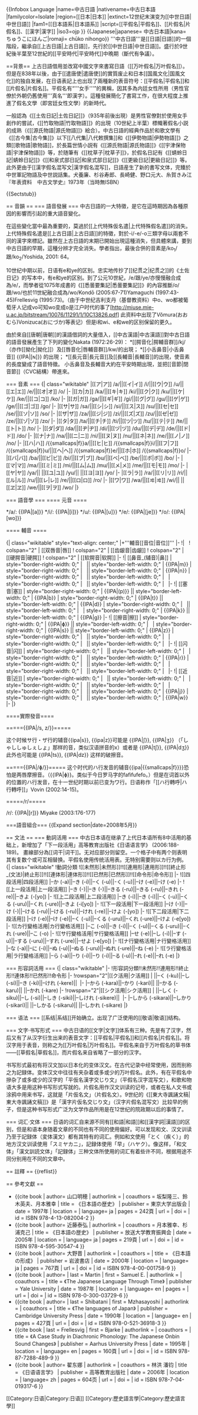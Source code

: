 {{Infobox Language
|name=中古日語
|nativename=中古日本語
|familycolor=Isolate
|region=[[日本|日本]]
|extinct=12世纪末演变为[[中世日語|中世日語]]
|fam1=[[日本語系|日本語系]]
|script=[[平假名|平假名]]、[[片假名|片假名]]、[[漢字|漢字]]
|iso3=ojp
}}
{{Japanese|japanese= 中古日本語|kana= ちゅうこにほんご|romaji= chūko nihongo}}
'''中古日語'''是[[日語|日語]]的一個階段，繼承自[[上古日語|上古日語]]，先行於[[中世日語|中世日語]]。盛行於9世紀後半葉至12世紀的[[平安時代|平安時代]]中晩期（斷代有争議）。

==背景==
上古日語借用並改寫中國文字來書寫日語（[[万叶假名|万叶假名]]）。但是在838年以後，由于[[遣唐使|遣唐使]]的實質废止和日本[[国風文化|国風文化]]的独自发展，在日语表記上也出现了兩種新的表音符号：[[平假名|平假名]]和[[片假名|片假名]]。平假名有“'''女手'''”的異稱，因其多為内廷女性所用（男性官僚於外朝仍舊使用'''真名'''即漢字）。這種發展簡化了書寫工作，在很大程度上推進了假名文學（即宮廷女性文學）的新時代。

一般認為《[[土佐日記|土佐日記]]》（935年前後出現）是男性官僚對於使用女手創作的嘗試，《[[竹取物語|竹取物語]]》的出現（10世紀上半葉）標幟著假名小説的成熟（《[[源氏物語|源氏物語]]》絵合）。中古日語的經典作品於和歌文學有《[[古今集|古今集]]》以下[[八代集|八代敕撰集]]和《[[伊勢物語|伊勢物語]]》之類[[歌物語|歌物語]]，於長篇世情小説有《[[源氏物語|源氏物語]]》《[[宇津保物語|宇津保物語]]》等，於随筆有《[[枕草子|枕草子]]》，於假名日記有《[[蜻蛉日記|蜻蛉日記]]》《[[和泉式部日記|和泉式部日記]]》《[[更級日記|更級日記]]》等。此外更由于[[漢字假名混写文|漢字假名混写]]，日語産生了新的書写文体，完臻於中世軍記物語及中世説話集。<ref>犬養廉、杉谷寿郎、長崎健、野口元大、糸賀きみ江『年表資料　中古文学史』1973年（当時無ISBN）</ref>

{{Sectstub}}

== 音韻 ==
=== 語音發展 ===
中古日語的一大特徵，是它在這時期因為各種原因的影響而引起的重大語音變化。

在這些變化當中最為重要的，莫過於[[上代特殊仮名遣|上代特殊假名遣]]的消失。上代特殊假名遣是[[上古日語|上古日語]]的特徵，對於-i/-e/-o三類字母以兩套不同的漢字來標記。雖然在上古日語的末期已開始出現這種消失，但具體來講，要到中古日語的早期，這種分辨才完全消失。學者指出，最後合併的音素是/ko<sub>1</sub>/跟/ko<sub>2</sub>/<ref name="Kuntengo">Yoshida, 2001: 64</ref>。

10世纪中期以前，日语有e和ye的区别。忠实地传抄了[[纪贯之|纪贯之]]的《土佐日记》的写本中，有e和ye的区别。到了公元10世紀，/e/跟/ye/亦慢慢融合成為/e/，而學者從1075年成書的《[[悉曇要集記|悉曇要集記]]》的內容推斷/o/跟/wo/也於11世紀融合成為/wo/<ref name="kondō">Kondō (2005:67-71)</ref><ref name="Yamaguchi">Yamaguchi (1997:43-45)</ref><ref name="Frellesvig">Frellesvig (1995:73)</ref>。（由于中世纪吉利支丹（基督教资料）中o、wo都被葡萄牙人记成vo可知wo变成o是江户时代的事了<ref>[http://miuse.mie-u.ac.jp/bitstream/10076/11291/1/10C13826.pdf] 此资料中出现了Vǒmura(おおむら)Vonizuca(おにづか)等表记</ref>）但是i和wi、e和we的区别保留的更久。

由於來自[[唐朝|唐朝]]的漢語借詞的大量借入，[[中古漢語|中古漢語]]對中古日語的語音發展產生了下列的變化<ref name="Nakata">Nakata (1972:26-29)</ref>：
*[[腭音化|腭輔音群]]/kj/（亦作[[拗化|拗化]]）及[[唇音化|唇輔音群]]/kw/的出現；
*[[小舌鼻音|小舌鼻音]] {{IPA|[ɴ]}} 的出現；
*[[長元音|長元音]]及[[長輔音|長輔音]]的出現，使音素的長度變成了語音特徵。
小舌鼻音及長輔音大約在平安時期出現，並把[[音節|閉音節]]（CVC結構）帶進來。

=== 音素 === 
{| class="wikitable"
|[[ア|ア]] /a/||[[イ|イ]] /i/||[[ウ|ウ]] /u/||[[エ|エ]] /e/||[[オ|オ]] /o/
|-
|[[カ|カ]] /ka/||[[キ|キ]] /ki/||[[ク|ク]] /ku/||[[ケ|ケ]] /ke/||[[コ|コ]] /ko/
|-
|[[ガ|ガ]] /ga/||[[ギ|ギ]] /gi/||[[グ|グ]] /gu/||[[ゲ|ゲ]] /ge/||[[ゴ|ゴ]] /go/
|-
|[[サ|サ]] /sa/||[[シ|シ]] /si/||[[ス|ス]] /su/||[[セ|セ]] /se/||[[ソ|ソ]] /so/
|-
|[[ザ|ザ]] /za/||[[ジ|ジ]] /zi/||[[ズ|ズ]] /zu/||[[ゼ|ゼ]] /ze/||[[ゾ|ゾ]] /zo/
|-
|[[タ|タ]] /ta/||[[チ|チ]] /ti/||[[ツ|ツ]] /tu/||[[テ|テ]] /te/||[[ト|ト]] /to/
|-
|[[ダ|ダ]] /da/||[[ヂ|ヂ]] /di/||[[ヅ|ヅ]] /du/||[[デ|デ]] /de/||[[ド|ド]] /do/
|-
|[[ナ|ナ]] /na/||[[ニ|ニ]] /ni/||[[ヌ|ヌ]] /nu/||[[ネ|ネ]] /ne/||[[ノ|ノ]] /no/
|-
|[[ハ|ハ]] /{{smallcaps|f}}a/||[[ヒ|ヒ]] /{{smallcaps|f}}i/||[[フ|フ]] /{{smallcaps|f}}u/||[[ヘ|ヘ]] /{{smallcaps|f}}e/||[[ホ|ホ]] /{{smallcaps|f}}o/
|-
|[[バ|バ]] /ba/||[[ビ|ビ]] /bi/||[[ブ|ブ]] /bu/||[[ベ|ベ]] /be/||[[ボ|ボ]] /bo/
|-
|[[マ|マ]] /ma/||[[ミ|ミ]] /mi/||[[ム|ム]] /mu/||[[メ|メ]] /me/||[[モ|モ]] /mo/
|-
|[[ヤ|ヤ]] /ya/|| ||[[ユ|ユ]] /yu/|| ||[[ヨ|ヨ]] /yo/
|-
|[[ラ|ラ]] /ra/||[[リ|リ]] /ri/||[[ル|ル]] /ru/||[[レ|レ]] /re/||[[ロ|ロ]] /ro/
|-
|[[ワ|ワ]] /wa/||[[ヰ|ヰ]] /wi/|| ||[[ヱ|ヱ]] /we/||[[ヲ|ヲ]] /wo/
|}

=== 語音學 ===
==== 元音 ====

*/a/: {{IPA|[a]}}
*/i/: {{IPA|[i]}}
*/u/: {{IPA|[u]}}
*/e/: {{IPA|[je]}}<ref name="kondō"/><ref name="Yamaguchi"/><ref name="Frellesvig"/>
*/o/: {{IPA|[wo]}}

==== 輔音 ====

{| class="wikitable" style="text-align: center;"
|+'''輔音[[音位|音位]]'''
|-
!|  
! colspan="2" | [[双唇音|唇]]
! colspan="2" | [[齿龈音|齿龈]]
! colspan="2" | [[硬腭音|硬腭]]
! colspan="2" | [[软腭音|软腭]]
|-
!| [[鼻音_(辅音)|鼻]]
| style="border-right-width: 0;" |   || style="border-left-width: 0;" | {{IPA|m}}
| style="border-right-width: 0;" |   || style="border-left-width: 0;" | {{IPA|n}}
| style="border-right-width: 0;" |   || style="border-left-width: 0;" |  
| style="border-right-width: 0;" |   || style="border-left-width: 0;" |   
|-
!| [[塞音|塞]] 
| style="border-right-width: 0;" | {{IPA|(p)}} || style="border-left-width: 0;" | {{IPA|b}}
| style="border-right-width: 0;" | {{IPA|t}} || style="border-left-width: 0;" | {{IPA|d}}
| style="border-right-width: 0;" |   || style="border-left-width: 0;" |  
| style="border-right-width: 0;" | {{IPA|k}} || style="border-left-width: 0;" | {{IPA|ɡ}}
|-
!| [[擦音|擦]] 
| style="border-right-width: 0;" | {{IPA|ɸ}} || style="border-left-width: 0;" |  
| style="border-right-width: 0;" | {{IPA|s}} || style="border-left-width: 0;" | {{IPA|z}}
| style="border-right-width: 0;" |   || style="border-left-width: 0;" |  
| style="border-right-width: 0;" |   || style="border-left-width: 0;" |  
|-
!| [[闪音|闪]]
| style="border-right-width: 0;" |   || style="border-left-width: 0;" |  
| style="border-right-width: 0;" |   || style="border-left-width: 0;" | {{IPA|ɾ}}
| style="border-right-width: 0;" |   || style="border-left-width: 0;" |  
| style="border-right-width: 0;" |   || style="border-left-width: 0;" |  
|-
!| [[近音|近]]
| style="border-right-width: 0;" |   || style="border-left-width: 0;" |  
| style="border-right-width: 0;" |   || style="border-left-width: 0;" |  
| style="border-right-width: 0;" |   || style="border-left-width: 0;" | {{IPA|j}}
| style="border-right-width: 0;" |   || style="border-left-width: 0;" | {{IPA|w}}
|-
|}

====實際發音====

====={{IPA|/s, z/}}=====
<!--{{IPA|/s, z/}}的發音包含{{IPA|[s, z]}}、{{IPA|[ts, dz]}}，和{{IPA|[ʃ, ʒ]}}。實際上要以其後的元音為判斷依據，如同現代日語。{{Citation needed|date=October 2009}}包含一词说的不对！-->
这个时候サ行・ザ行的辅音{{ipa|s}}, {{ipa|z}}可能是 {{IPA|ʃ}}, {{IPA|ʒ}} （「しゃししゅしぇしょ」那样的音，类似汉语拼音的x）或者是 {{IPA|tʃ}}, {{IPA|dʒ}} 此外也可能是 {{IPA|ts}}, {{IPA|dz}} 这样的破擦音。

====={{IPA|/ɸ/}}=====
这个时代的ハ行发音的辅音{{ipa|{{smallcaps|f}}}}恐怕是两唇摩擦音。（{{IPA|ɸ}}。类似于今日罗马字的fafifufefo。）但是在词首以外的位置的ハ行发音，在十一世纪时期以前已变为ワ行。日语称作「[[ハ行轉呼|ハ行轉呼]]」<ref>Vovin (2002:14-15)</ref>。
<!--11世紀時，元音間的 {{IPA|/ɸ/}}已和{{IPA|/w/}}合併。:需要加入限定：词首以外。词首的f后来成为了h。词首以外的f就变w了。-->

=====/r/=====

/r/: {{IPA|[r]}} <ref>Miyake (2003:176-177)</ref>

===語音組合===
{{Expand section|date=2008年5月}}

== 文法 == 
=== 動詞活用 ===
中古日本语在继承了上代日本语所有8中活用的基础上，新增加了「下一段活用」<ref>高等教育出版社《日语语言学》 (2006:188-189)</ref>。
畫線部分為[[词干|词干]]。无对应部分则留空。一个格子中有两个则表明其有复数个或可互相替换。平假名使用传统活用表。无特别需要则以カ行为例。
{| class="wikitable"
!動詞分類
![[未然形|未然形]]!![[連用形|連用形]]!![[終止形_(文法)|終止形]]!![[連体形|連体形]]!![[已然形|已然形]]!![[命令形|命令形]]
|-
![[四段活用|四段活用]]
|–か (-a)<!--（）の英語版からのこれは削除すべきかしまいか悩む所。 -->||–き (-i)||–く (-u)||-く (-u)||–け (-e)||–け (-e)
|-
![[上一段活用|上一段活用]]
|–き (-)||–き (-)||–きる (-ru)||–きる (-ru)||–きれ (-re)||–きよ (-[yo])
|-
![[上二段活用|上二段活用]]
|–き (-i)||–き (-i)||–く (-u)||–くる (-uru)||–くれ (-ure)||–きよ (-i[yo])
|-
![[下一段活用|下一段活用]]
|–け (-)||–け (-)||–ける (-ru)||–ける (-ru)||–けれ (-re)||–けよ (-[yo])
|-
![[下二段活用|下二段活用]]
|–け (-e)||–け (-e)||–く (-u)||–くる (-uru)||–くれ (-ure)||–けよ (-e[yo])
|-
![[カ行變格活用|カ行變格活用]]
|–こ (-o)||–き (-i)||–く (-u)||–くる (-uru)||–くれ (-ure)||–こ (-o)
|-
![[サ行變格活用|サ行變格活用]]
|–せ (-e)||–し (-i)||–す (-u)||–する (-uru)||–すれ (-ure)||–せよ (-e[yo])
|-
![[ナ行變格活用|ナ行變格活用]]
|–な (-a)||–に (-i)||–ぬ (-u)||–ぬる (-uru)||–ぬれ (-ure)||–ね (-e)
|-
![[ラ行變格活用|ラ行變格活用]]
|–ら (-a)||–り (-i)||–り (-i)||–る (-u)||–れ (-e)||–れ (-e)
|}

=== 形容詞活用 ===
{| class="wikitable"
|-
!形容詞分類!!未然形!!連用形!!終止形!!連体形!!已然形!!命令形
|-
!rowspan="2"|[[ク活用|ク活用]]
| ||–く (-ku)||–し (-si)||–き (-ki)||–けれ (-kere)|| 
|-
|–から (-kara)||–かり (-kari)|| ||–かる (-karu)|| ||–かれ (-kare)
|-
!rowspan="2"|[[シク活用|シク活用]]
| ||–しく (-siku)||–し (-si)||–しき (-siki)||–しけれ (-sikere)|| 
|-
|–しから (-sikara)||–しかり (-sikari)|| ||–しかる (-sikaru)|| ||–しかれ (-sikare)
|}

=== 语法 ===
[[系结|系结]]开始确立。出现了广泛使用的[[敬语|敬语]]结构。

=== 文字·书写形式 ===
中古日语的[[文字|文字]]体系有三种。先是有了汉字，然后又有了从汉字衍生出来的表音文字：[[平假名|平假名]]和[[片假名|片假名]]。将汉字用于表音，则称之为[[万叶假名|万叶假名]]。平假名来自于万叶假名的草书体——[[草假名|草假名]]，而片假名来自省略了一部分的汉字。

书写形式最初有将汉文加以日本化的变体汉文。在古代记录中经常使用，因而别称之为記録体。变体汉文中往往有夹杂着或多或少的万叶假名。此外，有在平假名中摻杂了或多或少的汉字的「平仮名漢字交じり文」（平假名汉字混写文），和歌和物语大多是用这种书写形式写就的。片假名用作汉文训读的记号，或者在私人文书或涂鸦中用来书写，这就是「片仮名文」（片假名文）。9世纪的《[[東大寺諷誦文稿|東大寺諷誦文稿]]》是「漢字片仮名交じり文」（汉字片假名混写文）比较早的例子，但是这种书写形式广泛为文学作品所用是在12世纪的院政期以后的事情了。

<!--在看何日语相关的条目时还是把繁简转换关了好，否则记录体和記錄體……orz-->
=== 词汇·文体 ===
日语的词汇自来源不同有[[和語|和語]]和[[漢字詞|漢語]]的区别，但是和语本身随着文章的不同也有不同的使用偏好。可以发现和文、汉文训读乃至于記録体（変体漢文）都有其特有的词汇。例如和文使用「とく（疾く）」的地方汉文训读使用「スミヤカニ」，記録体使用「早」（ハヤク）。像这样，「和文体」「漢文訓読文体」「記録体」三种文体所使用的词汇有着些许不同，根据用途不同分别用在不同的文章中。

== 註釋 ==
{{reflist}}

== 參考文獻 ==
<div class="references-small">

* {{cite book
  | author= 山口明穂
  | authorlink =
  | coauthors = 坂梨隆三、鈴木英夫、月本雅幸
  | title = 《日本語の歴史》
  | publisher = 東京大学出版会
  | date = 1997年
  | location = 
  | language= ja
  | pages = 242頁
  | url = 
  | doi = 
  | id = ISBN 978-4-13-082004-2 }}
* {{cite book
  | author= 近藤泰弘
  | authorlink =
  | coauthors = 月本雅幸、杉浦克己
  | title = 《日本語の歴史》
  | publisher = 放送大学教育振興会
  | date = 2005年
  | location = 
  | language= ja
  | pages = 219頁
  | url = 
  | doi = 
  | id = ISBN 978-4-595-30547-4 }}
* {{cite book
  | author= 大野晋
  | authorlink = 
  | coauthors =
  | title = 《日本語の形成》
  | publisher = 岩波書店
  | date = 2000年
  | location = 
  | language= ja
  | pages = 767頁
  | url = 
  | doi = 
  | id =  ISBN 978-4-00-001758-9 }}
* {{cite book
  | author= 
  | last = Martin
  | first = Samuel E.
  | authorlink = 
  | coauthors = 
  | title = 《The Japanese Language Through Time》
  | publisher = Yale University
  | date = 1987年
  | location = 
  | language= en
  | pages = 
  | url = 
  | doi = 
  | id = ISBN 978-0-300-03729-6 }}
* {{cite book
  | author= 
  | last = Shibatani
  | first = Mzhasayoshi
  | authorlink = 
  | coauthors = 
  | title = 《The languages of Japan》
  | publisher = Cambridge University Press
  | date = 1990年
  | location = 
  | language= en
  | pages = 427頁
  | url = 
  | doi = 
  | id = ISBN 978-0-521-36918-3 }}
* {{cite book
  | last = Frellesvig
  | first = Bjarke
  | authorlink = 
  | coauthors = 
  | title = 《A Case Study in Diachronic Phonology: The Japanese Onbin Sound Changes》
  | publisher = Aarhus University Press
  | date = 1995年
  | location = 
  | language= en
  | pages = 160頁
  | url = 
  | doi = 
  | id = ISBN 978-87-7288-489-9 }}
* {{cite book
  | author= 翟东娜
  | authorlink = 
  | coauthors = 林洪 潘钧
  | title = 《日语语言学》
  | publisher = 高等教育出版社
  | date = 2006年
  | location = 
  | language= zh
  | pages = 604页
  | url = 
  | doi = 
  | id = ISBN 978-7-04-019317-6 }}

</div>

[[Category:日语|Category:日语]]
[[Category:歷史語言學|Category:歷史語言學]]